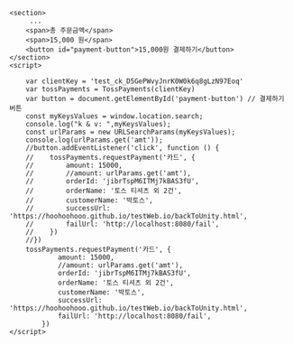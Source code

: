 <html>
<head>
    <meta charset="utf-8" />
    <script src="https://js.tosspayments.com/v1/payment"></script>
</head>
<body>
   
    <section>
         ... 
        <span>총 주문금액</span>
        <span>15,000 원</span>
        <button id="payment-button">15,000원 결제하기</button>
    </section>
    <script>
        
        var clientKey = 'test_ck_D5GePWvyJnrK0W0k6q8gLzN97Eoq'
        var tossPayments = TossPayments(clientKey)
        var button = document.getElementById('payment-button') // 결제하기 버튼
        const myKeysValues = window.location.search;
        console.log("k & v: ",myKeysValues);
        const urlParams = new URLSearchParams(myKeysValues);
        console.log(urlParams.get('amt'));
        //button.addEventListener('click', function () {
        //    tossPayments.requestPayment('카드', {
        //        amount: 15000,
        //        //amount: urlParams.get('amt'),
        //        orderId: 'jibrTspM6ITMj7kBAS3fU',
        //        orderName: '토스 티셔츠 외 2건',
        //        customerName: '박토스',
        //        successUrl: 'https://hoohoohooo.github.io/testWeb.io/backToUnity.html',
        //        failUrl: 'http://localhost:8080/fail',
        //    })
        //})
        tossPayments.requestPayment('카드', {
                amount: 15000,
                //amount: urlParams.get('amt'),
                orderId: 'jibrTspM6ITMj7kBAS3fU',
                orderName: '토스 티셔츠 외 2건',
                customerName: '박토스',
                successUrl: 'https://hoohoohooo.github.io/testWeb.io/backToUnity.html',
                failUrl: 'http://localhost:8080/fail',
            })
    </script>
</body>
</html>



